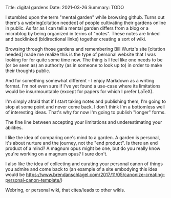 Title: digital gardens
Date: 2021-03-26
Summary: TODO

I stumbled upon the term "mental garden" while browsing github. Turns out there's a
webring[citation needed] of people cultivating their gardens online in public. As far as I can
tell a mental garden differs from a blog or a microblog by being organized in terms of "notes".
These notes are linked and backlinked (bidirectional links) together creating a sort of wiki.

Browsing through those gardens and remembering Bill Wurtz's site [citation needed] made me realize
this is the type of personal website that I was looking for for quite some time now. The thing is
I feel like one needs to be (or be seen as) an authority (as in someone to look up to) in order
to make their thoughts public.

And for something somewhat different - I enjoy Markdown as a writing format. I'm not even sure
if I've yet found a use-case where its limitations would be insurmountable (except for papers for
which I prefer LaTeX).

I'm simply afraid that if I start taking notes and publishing them, I'm going to stop at some point
and never come back. I don't think I'm a bottomless well of interesting ideas. That's why for now
I'm going to publish "longer" forms.

The fine line between accepting your limitations and underestimating your abilities.

I like the idea of comparing one's mind to a garden. A garden is personal, it's about nurture and
the journey, not the "end product". Is there an end product of a mind? A magnum opus might be one,
but do you really know you're working on a magnum opus? I sure don't.

I also like the idea of collecting and curating your personal canon of things you admire and come
back to (an example of a site embodying this idea would be https://www.brendanschlagel.com/2017/11/05/canonize-creating-personal-canon-template/)

Webring, or personal wiki, that cites/leads to other wikis.
